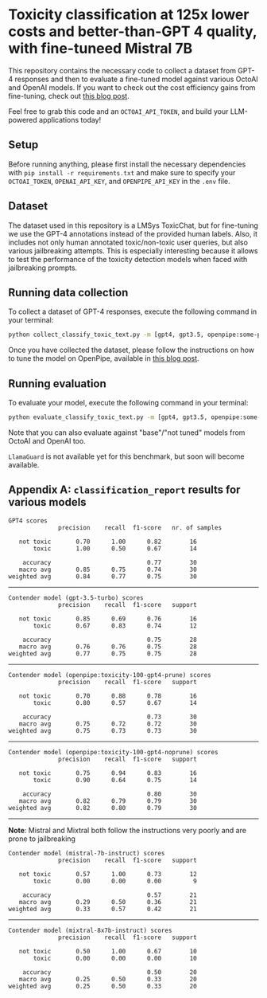 # Toxicity classification at 125x lower costs and better-than-GPT 4 quality, with fine-tuneed Mistral 7B

This repository contains the necessary code to collect a dataset from GPT-4 responses and then to evaluate a fine-tuned model against various OctoAI and OpenAI models. If you want to check out the cost efficiency gains from fine-tuning, check out [this blog post](...).

Feel free to grab this code and an `OCTOAI_API_TOKEN`, and
build your LLM-powered applications today!


## Setup

Before running anything, please first install the necessary dependencies with `pip install -r requirements.txt` and make sure to specify your `OCTOAI_TOKEN`, `OPENAI_API_KEY`, and `OPENPIPE_API_KEY` in the `.env` file.

## Dataset

The dataset used in this repository is a LMSys ToxicChat, but for fine-tuning we use the GPT-4 annotations instead of the provided human labels. Also, it includes not only human annotated toxic/non-toxic user queries, but also various jailbreaking attempts. This is especially interesting because it allows to test the performance of the toxicity detection models when faced with jailbreaking prompts.


## Running data collection

To collect a dataset of GPT-4 responses, execute the following command in your terminal:
```bash
python collect_classify_toxic_text.py -m [gpt4, gpt3.5, openpipe:some-previously-tuned-model] --ds-offset 0 --ds-max-size 100
```

Once you have collected the dataset, please follow the instructions on how to tune the model on OpenPipe, available in [this blog post](https://octo.ai/blog/what-you-need-to-know-about-fine-tuning-llm-models/).

## Running evaluation

To evaluate your model, execute the following command in your terminal:
```bash
python evaluate_classify_toxic_text.py -m [gpt4, gpt3.5, openpipe:some-previously-tuned-model, mistral-7b, mixtral-8x7b, llamaguard] --eval-file eval_outputs.jsonl
```

Note that you can also evaluate against "base"/"not tuned" models from OctoAI and OpenAI too.

`LlamaGuard` is not available yet for this benchmark, but soon will become available.


## Appendix A: `classification_report` results for various models


```
GPT4 scores
              precision    recall  f1-score   nr. of samples

   not toxic       0.70      1.00      0.82        16
       toxic       1.00      0.50      0.67        14

    accuracy                           0.77        30
   macro avg       0.85      0.75      0.74        30
weighted avg       0.84      0.77      0.75        30
```

---

```
Contender model (gpt-3.5-turbo) scores
              precision    recall  f1-score   support

   not toxic       0.85      0.69      0.76        16
       toxic       0.67      0.83      0.74        12

    accuracy                           0.75        28
   macro avg       0.76      0.76      0.75        28
weighted avg       0.77      0.75      0.75        28
```

---

```
Contender model (openpipe:toxicity-100-gpt4-prune) scores
              precision    recall  f1-score   support

   not toxic       0.70      0.88      0.78        16
       toxic       0.80      0.57      0.67        14

    accuracy                           0.73        30
   macro avg       0.75      0.72      0.72        30
weighted avg       0.75      0.73      0.73        30
```

---

```
Contender model (openpipe:toxicity-100-gpt4-noprune) scores
              precision    recall  f1-score   support

   not toxic       0.75      0.94      0.83        16
       toxic       0.90      0.64      0.75        14

    accuracy                           0.80        30
   macro avg       0.82      0.79      0.79        30
weighted avg       0.82      0.80      0.79        30
```

---

**Note**: Mistral and Mixtral both follow the instructions very poorly and are prone to jailbreaking
```
Contender model (mistral-7b-instruct) scores
              precision    recall  f1-score   support

   not toxic       0.57      1.00      0.73        12
       toxic       0.00      0.00      0.00         9

    accuracy                           0.57        21
   macro avg       0.29      0.50      0.36        21
weighted avg       0.33      0.57      0.42        21
```

---

```
Contender model (mixtral-8x7b-instruct) scores
              precision    recall  f1-score   support

   not toxic       0.50      1.00      0.67        10
       toxic       0.00      0.00      0.00        10

    accuracy                           0.50        20
   macro avg       0.25      0.50      0.33        20
weighted avg       0.25      0.50      0.33        20
```


